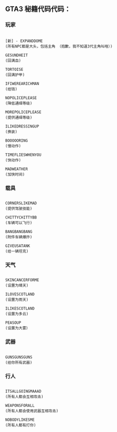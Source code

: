 ## GTA3 秘籍代码代码：

### 玩家

```

[新] - EXPANDDOME
(所有NPC都是大头，包括主角 （抱歉，我不知道3代主角叫啥）)

GESUNDHEIT
(回满血)

TORTOISE
(回满护甲)

IFIWEREARICHMAN
(给钱)

NOPOLICEPLEASE
(降低通缉等级)

MOREPOLICEPLEASE
(提供通缉等级)

ILIKEDRESSINGUP
(换装)

BOOOOORING
(慢动作)

TIMEFLIESWHENYOU
(快动作)

MADWEATHER
(加快时间)

```

### 载具

```

CORNERSLIKEMAD
(提供驾驶技能)

CHITTYCHITTYBB
(车辆可以飞行)

BANGBANGBANG
(附件车辆爆炸)

GIVEUSATANK
(给一辆坦克)

```

### 天气

```

SKINCANCERFORME
(设置为晴天)

ILOVESCOTLAND
(设置为雨天)

ILIKESCOTLAND
(设置为多云)

PEASOUP
(设置为大雾）

```

### 武器

```

GUNSGUNSGUNS
(给你所有武器)

```

### 行人

```

ITSALLGOINGMAAAD
(所有人都会互相攻击)

WEAPONSFORALL
(所有人都会使用武器互相攻击)

NOBODYLIKESME
(所有人都有打你)

```